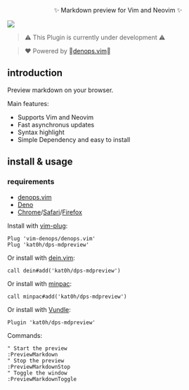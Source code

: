 <p align="center">
✨ Markdown preview for Vim and Neovim ✨

![](https://user-images.githubusercontent.com/45391880/134754999-49232c5e-a5cc-471b-8c24-213f608e4461.gif)
</p>

> ⚠️ This Plugin is currently under development ⚠️
  
> ❤️ Powered by 🐜[denops.vim](https://github.com/vim-denops/denops.vim)🐜

## introduction
Preview markdown on your browser.

Main features:
- Supports Vim and Neovim
- Fast asynchronus updates
- Syntax highlight
- Simple Dependency and easy to install

## install & usage
### requirements
- [denops.vim](https://github.com/vim-denops/denops.vim)
- [Deno](https://deno.land)
- [Chrome](https://www.google.co.jp/chrome/)/[Safari](https://www.apple.com/jp/safari/)/[Firefox](https://www.mozilla.org/ja/firefox/new/)

Install with [vim-plug](https://github.com/junegunn/vim-plug):
```vim
Plug 'vim-denops/denops.vim'
Plug 'kat0h/dps-mdpreview'
```

Or install with [dein.vim](https://github.com/Shougo/dein.vim):
```vim
call dein#add('kat0h/dps-mdpreview')
```

Or install with [minpac](https://github.com/k-takata/minpac):
```vim
call minpac#add('kat0h/dps-mdpreview')
```

Or install with [Vundle](https://github.com/VundleVim/Vundle.vim):
```vim
Plugin 'kat0h/dps-mdpreview'
```

Commands:
```
" Start the preview
:PreviewMarkdown
" Stop the preview
:PreviewMarkdownStop
" Toggle the window
:PreviewMarkdownToggle
```
